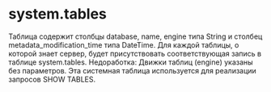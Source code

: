 system.tables
=============

Таблица содержит столбцы database, name, engine типа String и столбец metadata_modification_time типа DateTime.
Для каждой таблицы, о которой знает сервер, будет присутствовать соответствующая запись в таблице system.tables.
Недоработка: Движки таблиц (engine) указаны без параметров.
Эта системная таблица используется для реализации запросов SHOW TABLES.
